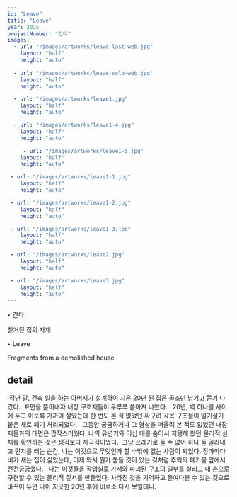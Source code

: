 ```yaml
---
id: "Leave"
title: "Leave"
year: 2025
projectNumber: "간다"
images:
  - url: "/images/artworks/leave-last-web.jpg"
    layout: "half"
    height: "auto"
    
  - url: "/images/artworks/leave-solo-web.jpg"
    layout: "half"
    height: "auto"

  - url: "/images/artworks/leave1.jpg"
    layout: "half"
    height: "auto"

  - url: "/images/artworks/leave1-4.jpg"
    layout: "half"
    height: "auto"

     - url: "/images/artworks/leave1-5.jpg"
    layout: "half"
    height: "auto"

 - url: "/images/artworks/leave1-1.jpg"
    layout: "half"
    height: "auto"

 - url: "/images/artworks/leave1-2.jpg"
    layout: "half"
    height: "auto"

 - url: "/images/artworks/leave1-3.jpg"
    layout: "half"
    height: "auto"

 - url: "/images/artworks/leave2.jpg"
    layout: "half"
    height: "auto"

 - url: "/images/artworks/leave3.jpg"
    layout: "half"
    height: "auto"
---
```

‣ 간다

철거된 집의 자재

‣ Leave

Fragments from a demolished house

## detail

 작년 말, 건축 일을 하는 아버지가 설계하여 지은 20년 된 집은 골조만 남기고 뜯겨 나갔다. 
표면을 뜯어내자 내장 구조재들이 우루루 쏟아져 나왔다.
 
20년, 벽 하나를 사이에 두고 이토록 가까이 살았는데 한 번도 본 적 없었던 싸구려 각목 구조물이 얼기설기 붙은 채로 폐기 처리되었다.  
그동안 궁금하거나 그 형상을 떠올려 본 적도 없었던 내장재들과의 대면은 갑작스러웠다.
나의 유년기와 이십 대를 숨어서 지탱해 왔던 물리적 실체를 확인하는 것은 생각보다 자극적이었다. 
그냥 쓰레기로 둘 수 없어 하나 둘 골라내고 먼지를 터는 순간, 나는 이것으로 무엇인가 할 수밖에 없는 사람이 되었다. 장마마다 비가 새는 집이 싫었는데, 이제 와서 뭔가 붙들 것이 있는 것처럼 추억의 폐기물 앞에서 전전긍긍했다.
 
나는 이것들을 작업실로 가져와 파괴된 구조의 일부를 살리고 내 손으로 구현할 수 있는 물리적 질서를 만들었다. 사라진 것을 기억하고 들여다볼 수 있는 것으로 바꾸어 두면 나이 지긋한 20년 후에 비로소 다시 보일테니.
